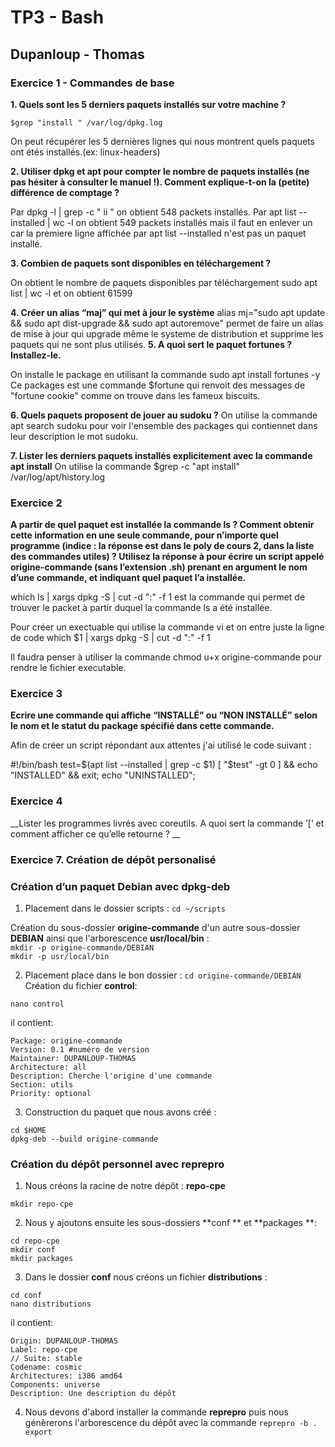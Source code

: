 # TP3 - Bash
## Dupanloup - Thomas

### Exercice 1 - Commandes de base

__1. Quels sont les 5 derniers paquets installés sur votre machine ?__

```
$grep "install " /var/log/dpkg.log
```
On peut récupérer les 5 dernières lignes qui nous montrent quels paquets ont étés installés.(ex: linux-headers)

__2. Utiliser dpkg et apt pour compter le nombre de paquets installés (ne pas hésiter à consulter le manuel !).
Comment explique-t-on la (petite) différence de comptage ?__

Par dpkg -l | grep -c " ii " on obtient 548 packets installés.
Par apt list --installed | wc -l on obtient 549 packets installés mais il faut en enlever un car la premiere ligne affichée par apt list --installed n'est pas un paquet installé.

__3. Combien de paquets sont disponibles en téléchargement ?__

 On obtient le nombre de paquets disponibles par téléchargement
 sudo apt list | wc -l et on obtient 61599 

__4. Créer un alias “maj” qui met à jour le système__
alias mj="sudo apt update && sudo apt dist-upgrade && sudo apt autoremove" permet de faire un alias de mise à jour qui upgrade même le systeme de distribution et supprime les paquets qui ne sont plus utilisés.
__5. A quoi sert le paquet fortunes ? Installez-le.__

On installe le package en utilisant la commande sudo apt install fortunes -y
Ce packages est une commande $fortune qui renvoit des messages de "fortune cookie" comme on trouve dans les fameux biscuits.  

__6. Quels paquets proposent de jouer au sudoku ?__
On utilise la commande apt search sudoku pour voir l'ensemble des packages qui contiennet dans leur description le mot sudoku. 

__7. Lister les derniers paquets installés explicitement avec la commande apt install__
On utilise la commande $grep -c "apt install" /var/log/apt/history.log 	


### Exercice 2

__A partir de quel paquet est installée la commande ls ? Comment obtenir cette information en une seule
commande, pour n’importe quel programme (indice : la réponse est dans le poly de cours 2, dans la liste des
commandes utiles) ? Utilisez la réponse à pour écrire un script appelé origine-commande (sans l’extension
.sh) prenant en argument le nom d’une commande, et indiquant quel paquet l’a installée.__

which ls | xargs dpkg -S | cut -d ":" -f 1 est la commande qui permet de trouver le packet à partir duquel la commande ls a été installée. 

Pour créer un exectuable qui utilise la commande vi et on entre juste la ligne de code 
which $1 | xargs dpkg -S | cut -d ":" -f 1 

Il faudra penser à utiliser la commande chmod u+x origine-commande pour rendre le fichier executable. 

### Exercice 3

__Ecrire une commande qui affiche “INSTALLÉ” ou “NON INSTALLÉ” selon le nom et le statut du package
spécifié dans cette commande.__

Afin de créer un script répondant aux attentes j'ai utilisé le code suivant : 

#!/bin/bash
test=$(apt list --installed | grep -c $1)
[ "$test" -gt 0 ] && echo "INSTALLED" && exit;
echo "UNINSTALLED";

### Exercice 4

__Lister les programmes livrés avec coreutils. A quoi sert la commande ’[’ et comment afficher ce qu’elle
retourne ? __

### Exercice 7. Création de dépôt personalisé

### Création d’un paquet Debian avec dpkg-deb

1. Placement dans le dossier scripts :
```cd ~/scripts```

Création du sous-dossier **origine-commande** d'un autre sous-dossier **DEBIAN** ainsi que l'arborescence **usr/local/bin** :  
```mkdir -p origine-commande/DEBIAN```  
```mkdir -p usr/local/bin```  

2. Placement place dans le bon dossier :
```cd origine-commande/DEBIAN```
Création du fichier **control**:  
```
nano control 
```
il contient: 
```
Package: origine-commande 
Version: 0.1 #numéro de version
Maintainer: DUPANLOUP-THOMAS 
Architecture: all 
Description: Cherche l'origine d'une commande
Section: utils 
Priority: optional 
```  
3. Construction du paquet que nous avons créé :
```
cd $HOME
dpkg-deb --build origine-commande
```

### Création du dépôt personnel avec reprepro

1. Nous créons la racine de notre dépôt : **repo-cpe**  
```
mkdir repo-cpe
```
2. Nous y ajoutons ensuite les sous-dossiers **conf ** et **packages **:  
```
cd repo-cpe 
mkdir conf
mkdir packages
```
3. Dans le dossier **conf** nous créons un fichier **distributions** :  
```
cd conf 
nano distributions 
```
il contient:
```
Origin: DUPANLOUP-THOMAS
Label: repo-cpe
// Suite: stable 
Codename: cosmic 
Architectures: i386 amd64 
Components: universe  
Description: Une description du dépôt 
```
4. Nous devons d'abord installer la commande **reprepro** puis nous génèrerons l'arborescence du dépôt avec la commande ```reprepro -b . export ```
